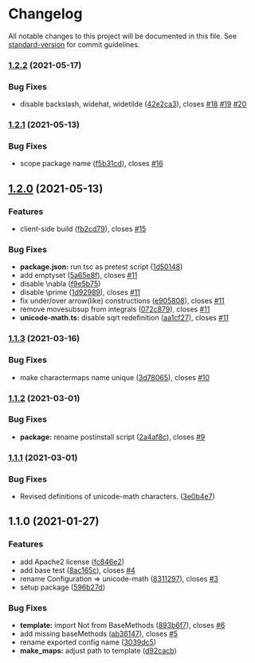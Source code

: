 # Changelog

All notable changes to this project will be documented in this file. See [standard-version](https://github.com/conventional-changelog/standard-version) for commit guidelines.

### [1.2.2](https://github.com/AmerMathSoc/mathjax-unicode-math/compare/v1.2.1...v1.2.2) (2021-05-17)


### Bug Fixes

* disable backslash, widehat, widetilde ([42e2ca3](https://github.com/AmerMathSoc/mathjax-unicode-math/commit/42e2ca37d7dab5a3bbac6d365e5458d1917502f1)), closes [#18](https://github.com/AmerMathSoc/mathjax-unicode-math/issues/18) [#19](https://github.com/AmerMathSoc/mathjax-unicode-math/issues/19) [#20](https://github.com/AmerMathSoc/mathjax-unicode-math/issues/20)

### [1.2.1](https://github.com/AmerMathSoc/mathjax-unicode-math/compare/v1.2.0...v1.2.1) (2021-05-13)


### Bug Fixes

* scope package name ([f5b31cd](https://github.com/AmerMathSoc/mathjax-unicode-math/commit/f5b31cd6fbfc104ad6d5bd0ad4170becb30ca2e4)), closes [#16](https://github.com/AmerMathSoc/mathjax-unicode-math/issues/16)

## [1.2.0](https://github.com/AmerMathSoc/mathjax-unicode-math/compare/v1.1.3...v1.2.0) (2021-05-13)


### Features

* client-side build ([fb2cd79](https://github.com/AmerMathSoc/mathjax-unicode-math/commit/fb2cd7994dc7a123cbf981f13d7d557ed268d2a9)), closes [#15](https://github.com/AmerMathSoc/mathjax-unicode-math/issues/15)


### Bug Fixes

* **package.json:** run tsc as pretest script ([1d50148](https://github.com/AmerMathSoc/mathjax-unicode-math/commit/1d50148265ab00ccabcd788354152f1eb355813a))
* add emptyset ([5a65e8f](https://github.com/AmerMathSoc/mathjax-unicode-math/commit/5a65e8f85e1eb25597680ffa2309c20a49e5fbcb)), closes [#11](https://github.com/AmerMathSoc/mathjax-unicode-math/issues/11)
* disable \nabla ([f9e5b75](https://github.com/AmerMathSoc/mathjax-unicode-math/commit/f9e5b752186f29c3c28d352f0906c6e5aee17705))
* disable \prime ([1d92989](https://github.com/AmerMathSoc/mathjax-unicode-math/commit/1d929891c21fa0da3fe2e8691c6b8ce04c4f8ebc)), closes [#11](https://github.com/AmerMathSoc/mathjax-unicode-math/issues/11)
* fix under/over arrow(like) constructions ([e905808](https://github.com/AmerMathSoc/mathjax-unicode-math/commit/e90580866675d47ed7ffb34a62d204e0f44fe318)), closes [#11](https://github.com/AmerMathSoc/mathjax-unicode-math/issues/11)
* remove movesubsup from integrals ([072c879](https://github.com/AmerMathSoc/mathjax-unicode-math/commit/072c879d143c1e94c81886efa932d1960f30fcf3)), closes [#11](https://github.com/AmerMathSoc/mathjax-unicode-math/issues/11)
* **unicode-math.ts:** disable sqrt redefinition ([aa1cf27](https://github.com/AmerMathSoc/mathjax-unicode-math/commit/aa1cf27a0a9c1301962dcd7f436ad62e435222de)), closes [#11](https://github.com/AmerMathSoc/mathjax-unicode-math/issues/11)

### [1.1.3](https://github.com/AmerMathSoc/mathjax-unicode-math/compare/v1.1.2...v1.1.3) (2021-03-16)


### Bug Fixes

* make charactermaps name unique ([3d78065](https://github.com/AmerMathSoc/mathjax-unicode-math/commit/3d78065997448ea2ce6c2bc963666c63352aa5b9)), closes [#10](https://github.com/AmerMathSoc/mathjax-unicode-math/issues/10)

### [1.1.2](https://github.com/AmerMathSoc/mathjax-unicode-math/compare/v1.1.1...v1.1.2) (2021-03-01)


### Bug Fixes

* **package:** rename postinstall script ([2a4af8c](https://github.com/AmerMathSoc/mathjax-unicode-math/commit/2a4af8c956cf50634562e841c32acfbe08103259)), closes [#9](https://github.com/AmerMathSoc/mathjax-unicode-math/issues/9)

### [1.1.1](https://github.com/AmerMathSoc/mathjax-unicode-math/compare/v1.1.0...v1.1.1) (2021-03-01)


### Bug Fixes

* Revised definitions of unicode-math characters. ([3e0b4e7](https://github.com/AmerMathSoc/mathjax-unicode-math/commit/3e0b4e7b91a40ea9bebf182fd33e71ea602cd162))

## 1.1.0 (2021-01-27)


### Features

* add Apache2 license ([fc846e2](https://github.com/AmerMathSoc/mathjax-unicode-math/commit/fc846e2472831acbe0a82bffbed5ad55a89c12e7))
* add base test ([8ac165c](https://github.com/AmerMathSoc/mathjax-unicode-math/commit/8ac165c2fb32b464fb4eafc99c4ce8bd39661431)), closes [#4](https://github.com/AmerMathSoc/mathjax-unicode-math/issues/4)
* rename Configuration => unicode-math ([8311297](https://github.com/AmerMathSoc/mathjax-unicode-math/commit/831129748a45b4f82012cf03efbec4514bce9e22)), closes [#3](https://github.com/AmerMathSoc/mathjax-unicode-math/issues/3)
* setup package ([596b27d](https://github.com/AmerMathSoc/mathjax-unicode-math/commit/596b27d2ab3fb58d7600a22f2886cda590ada48d))


### Bug Fixes

* **template:** import Not from BaseMethods ([893b6f7](https://github.com/AmerMathSoc/mathjax-unicode-math/commit/893b6f771faf836162e91d210fe0fa00e847edee)), closes [#6](https://github.com/AmerMathSoc/mathjax-unicode-math/issues/6)
* add missing baseMethods ([ab36147](https://github.com/AmerMathSoc/mathjax-unicode-math/commit/ab36147cc76f69b8f8dedb618e06bcab89a3dac0)), closes [#5](https://github.com/AmerMathSoc/mathjax-unicode-math/issues/5)
* rename exported config name ([3039dc5](https://github.com/AmerMathSoc/mathjax-unicode-math/commit/3039dc5e65b073f7f46fb2dba10424f1e997868d))
* **make_maps:** adjust path to template ([d92cacb](https://github.com/AmerMathSoc/mathjax-unicode-math/commit/d92cacb048e802ee7d785326156511de38a0acaf))
